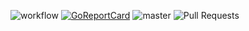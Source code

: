 ![workflow](https://github.com/oabraham1/open-blogger/actions/workflows/go.yml/badge.svg)
[![GoReportCard](https://goreportcard.com/badge/github.com/oabraham1/open-blogger/server)](https://goreportcard.com/report/github.com/oabraham1/open-blogger/server)
![master](https://img.shields.io/github/last-commit/oabraham1/open-blogger/master)
![Pull Requests](https://img.shields.io/github/issues-pr/oabraham1/open-blogger)